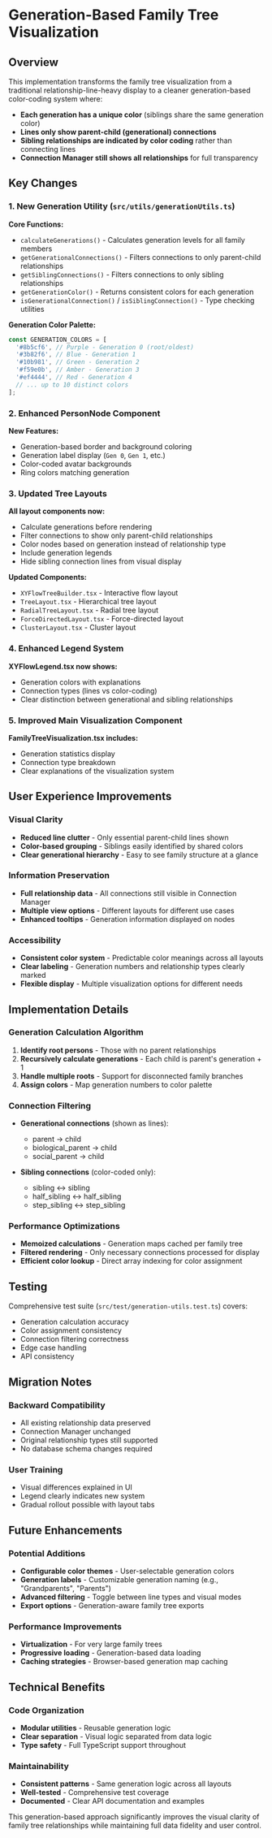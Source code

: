# Generation-Based Family Tree Visualization

## Overview

This implementation transforms the family tree visualization from a traditional relationship-line-heavy display to a cleaner generation-based color-coding system where:

- **Each generation has a unique color** (siblings share the same generation color)
- **Lines only show parent-child (generational) connections** 
- **Sibling relationships are indicated by color coding** rather than connecting lines
- **Connection Manager still shows all relationships** for full transparency

## Key Changes

### 1. New Generation Utility (`src/utils/generationUtils.ts`)

**Core Functions:**
- `calculateGenerations()` - Calculates generation levels for all family members
- `getGenerationalConnections()` - Filters connections to only parent-child relationships  
- `getSiblingConnections()` - Filters connections to only sibling relationships
- `getGenerationColor()` - Returns consistent colors for each generation
- `isGenerationalConnection()` / `isSiblingConnection()` - Type checking utilities

**Generation Color Palette:**
```typescript
const GENERATION_COLORS = [
  '#8b5cf6', // Purple - Generation 0 (root/oldest)
  '#3b82f6', // Blue - Generation 1
  '#10b981', // Green - Generation 2
  '#f59e0b', // Amber - Generation 3
  '#ef4444', // Red - Generation 4
  // ... up to 10 distinct colors
];
```

### 2. Enhanced PersonNode Component

**New Features:**
- Generation-based border and background coloring
- Generation label display (`Gen 0`, `Gen 1`, etc.)
- Color-coded avatar backgrounds
- Ring colors matching generation

### 3. Updated Tree Layouts

**All layout components now:**
- Calculate generations before rendering
- Filter connections to show only parent-child relationships
- Color nodes based on generation instead of relationship type
- Include generation legends
- Hide sibling connection lines from visual display

**Updated Components:**
- `XYFlowTreeBuilder.tsx` - Interactive flow layout
- `TreeLayout.tsx` - Hierarchical tree layout  
- `RadialTreeLayout.tsx` - Radial tree layout
- `ForceDirectedLayout.tsx` - Force-directed layout
- `ClusterLayout.tsx` - Cluster layout

### 4. Enhanced Legend System

**XYFlowLegend.tsx now shows:**
- Generation colors with explanations
- Connection types (lines vs color-coding)
- Clear distinction between generational and sibling relationships

### 5. Improved Main Visualization Component

**FamilyTreeVisualization.tsx includes:**
- Generation statistics display
- Connection type breakdown
- Clear explanations of the visualization system

## User Experience Improvements

### Visual Clarity
- **Reduced line clutter** - Only essential parent-child lines shown
- **Color-based grouping** - Siblings easily identified by shared colors
- **Clear generational hierarchy** - Easy to see family structure at a glance

### Information Preservation  
- **Full relationship data** - All connections still visible in Connection Manager
- **Multiple view options** - Different layouts for different use cases
- **Enhanced tooltips** - Generation information displayed on nodes

### Accessibility
- **Consistent color system** - Predictable color meanings across all layouts
- **Clear labeling** - Generation numbers and relationship types clearly marked
- **Flexible display** - Multiple visualization options for different needs

## Implementation Details

### Generation Calculation Algorithm
1. **Identify root persons** - Those with no parent relationships
2. **Recursively calculate generations** - Each child is parent's generation + 1
3. **Handle multiple roots** - Support for disconnected family branches
4. **Assign colors** - Map generation numbers to color palette

### Connection Filtering
- **Generational connections** (shown as lines):
  - parent → child
  - biological_parent → child  
  - social_parent → child
  
- **Sibling connections** (color-coded only):
  - sibling ↔ sibling
  - half_sibling ↔ half_sibling
  - step_sibling ↔ step_sibling

### Performance Optimizations
- **Memoized calculations** - Generation maps cached per family tree
- **Filtered rendering** - Only necessary connections processed for display
- **Efficient color lookup** - Direct array indexing for color assignment

## Testing

Comprehensive test suite (`src/test/generation-utils.test.ts`) covers:
- Generation calculation accuracy
- Color assignment consistency  
- Connection filtering correctness
- Edge case handling
- API consistency

## Migration Notes

### Backward Compatibility
- All existing relationship data preserved
- Connection Manager unchanged
- Original relationship types still supported
- No database schema changes required

### User Training
- Visual differences explained in UI
- Legend clearly indicates new system
- Gradual rollout possible with layout tabs

## Future Enhancements

### Potential Additions
- **Configurable color themes** - User-selectable generation colors
- **Generation labels** - Customizable generation naming (e.g., "Grandparents", "Parents")
- **Advanced filtering** - Toggle between line types and visual modes
- **Export options** - Generation-aware family tree exports

### Performance Improvements
- **Virtualization** - For very large family trees
- **Progressive loading** - Generation-based data loading
- **Caching strategies** - Browser-based generation map caching

## Technical Benefits

### Code Organization
- **Modular utilities** - Reusable generation logic
- **Clear separation** - Visual logic separated from data logic
- **Type safety** - Full TypeScript support throughout

### Maintainability  
- **Consistent patterns** - Same generation logic across all layouts
- **Well-tested** - Comprehensive test coverage
- **Documented** - Clear API documentation and examples

This generation-based approach significantly improves the visual clarity of family tree relationships while maintaining full data fidelity and user control.